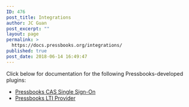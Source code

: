 ```yaml
---
ID: 476
post_title: Integrations
author: JC Guan
post_excerpt: ""
layout: page
permalink: >
  https://docs.pressbooks.org/integrations/
published: true
post_date: 2018-06-14 16:49:47
---
```

Click below for documentation for the following Pressbooks-developed plugins: 

* [Pressbooks CAS Single Sign-On](https://docs.pressbooks.org/integrations/cas-sso)
* [Pressbooks LTI Provider](https://docs.pressbooks.org/lti/)